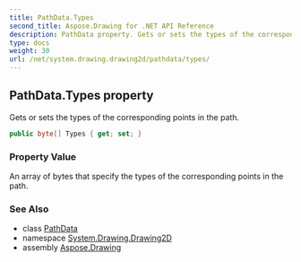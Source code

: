 ```yaml
---
title: PathData.Types
second_title: Aspose.Drawing for .NET API Reference
description: PathData property. Gets or sets the types of the corresponding points in the path
type: docs
weight: 30
url: /net/system.drawing.drawing2d/pathdata/types/
---
```

## PathData.Types property

Gets or sets the types of the corresponding points in the path.

```csharp
public byte[] Types { get; set; }
```

### Property Value

An array of bytes that specify the types of the corresponding points in the path.

### See Also

* class [PathData](../)
* namespace [System.Drawing.Drawing2D](../../pathdata/)
* assembly [Aspose.Drawing](../../../)


